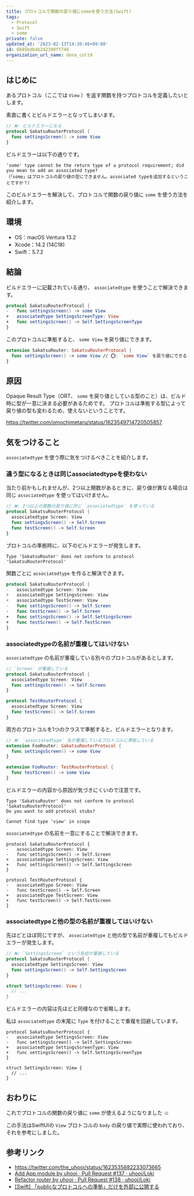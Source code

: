 ```yaml
---
title: プロトコルで関数の戻り値にsomeを使う方法(Swift)
tags:
  - Protocol
  - Swift
  - some
private: false
updated_at: '2023-02-13T14:30:46+09:00'
id: 6685bdb4b242399ff746
organization_url_name: dena_coltd
---
```

## はじめに

あるプロトコル（ここでは `View` ）を返す関数を持つプロトコルを定義したいとします。

素直に書くとビルドエラーとなってしまいます。

```swift:SakatsuRouterProtocol.swift
// ❌: ビルドエラーになる
protocol SakatsuRouterProtocol {
  func settingsScreen() -> some View
}
```

ビルドエラーは以下の通りです。

```
'some' type cannot be the return type of a protocol requirement; did you mean to add an associated type?
（「some」はプロトコルの戻り値の型にできません。associated typeを追加するということですか？）
```

このビルドエラーを解決して、プロトコルで関数の戻り値に `some` を使う方法を紹介します。

## 環境

- OS：macOS Ventura 13.2
- Xcode：14.2 (14C18)
- Swift：5.7.2

## 結論

ビルドエラーに記載されている通り、 `associatedtype` を使うことで解決できます。

```diff_swift:SakatsuRouterProtocol.swift
protocol SakatsuRouterProtocol {
-   func settingsScreen() -> some View
+   associatedtype SettingsScreenType: View
+   func settingsScreen() -> Self.SettingsScreenType
}
```

このプロトコルに準拠すると、 `some View` を戻り値にできます。

```swift:SakatsuRouter.swift
extension SakatsuRouter: SakatsuRouterProtocol {
  func settingsScreen() -> some View // ⭕: `some View` を戻り値にできる
}
```

## 原因

Opaque Result Type（ORT、 `some` を戻り値としている型のこと）は、ビルド時に型が一意に決まる必要があるためです。
プロトコルは準拠する型によって戻り値の型も変わるため、使えないということです。

https://twitter.com/omochimetaru/status/1623549714720505857

## 気をつけること

`associatedtype` を使う際に気をつけるべきことを紹介します。

### 違う型になるときは同じassociatedtypeを使わない

当たり前かもしれませんが、2つ以上関数があるときに、戻り値が異なる場合は同じ `associatedtype` を使ってはいけません。

```swift:SakatsuRouterProtocol.swift
// ❌: 2つ以上の関数の戻り値に同じ `associatedtype` を使っている
protocol SakatsuRouterProtocol {
  associatedtype Screen: View
  func settingsScreen() -> Self.Screen
  func testScreen() -> Self.Screen
}
```

プロトコルの準拠時に、以下のビルドエラーが発生します。

```
Type 'SakatsuRouter' does not conform to protocol 'SakatsuRouterProtocol'
```

関数ごとに `associatedtype` を作ると解決できます。

```diff_swift:SakatsuRouterProtocol.swift
protocol SakatsuRouterProtocol {
-   associatedtype Screen: View
+   associatedtype SettingsScreen: View
+   associatedtype TestScreen: View
-   func settingsScreen() -> Self.Screen
-   func testScreen() -> Self.Screen
+   func settingsScreen() -> Self.SettingsScreen
+   func testScreen() -> Self.TestScreen
}
```

### associatedtypeの名前が重複してはいけない

`associatedtype` の名前が重複している別々のプロトコルがあるとします。

```swift
// `Screen` が重複している
protocol SakatsuRouterProtocol {
  associatedtype Screen: View
  func settingsScreen() -> Self.Screen
}

protocol TestRouterProtocol {
  associatedtype Screen: View
  func testScreen() -> Self.Screen
}
```

両方のプロトコルを1つのクラスで準拠すると、ビルドエラーとなります。

```swift:FooRouter.swift
// ❌: `associatedtype` 名が重複しているプロトコルに準拠している
extension FooRouter: SakatsuRouterProtocol {
  func settingsScreen() -> some View
}

extension FooRouter: TestRouterProtocol {
  func testScreen() -> some View
}
```

ビルドエラーの内容から原因が気づきにくいので注意です。

```
Type 'SakatsuRouter' does not conform to protocol 'SakatsuRouterProtocol'
Do you want to add protocol stubs?

Cannot find type 'view' in scope
```

`associatedtype` の名前を一意にすることで解決できます。

```diff_swift
protocol SakatsuRouterProtocol {
-   associatedtype Screen: View
-   func settingsScreen() -> Self.Screen
+   associatedtype SettingsScreen: View
+   func settingsScreen() -> Self.SettingsScreen
}

protocol TestRouterProtocol {
-   associatedtype Screen: View
-   func testScreen() -> Self.Screen
+   associatedtype TestScreen: View
+   func testScreen() -> Self.TestScreen
}
```

### associatedtypeと他の型の名前が重複してはいけない

先ほどとほぼ同じですが、 `associatedtype` と他の型で名前が重複してもビルドエラーが発生します。

```swift
// ❌: `SettingsScreen` という名前が重複している
protocol SakatsuRouterProtocol {
  associatedtype SettingsScreen: View
  func settingsScreen() -> Self.SettingsScreen
}

struct SettingsScreen: View {
  // ...
}
```

ビルドエラーの内容は先ほどと同様なので省略します。

私は `associatedtype` の末尾に `Type` を付けることで重複を回避しています。

```diff_swift
protocol SakatsuRouterProtocol {
-   associatedtype SettingsScreen: View
-   func settingsScreen() -> Self.SettingsScreen
+   associatedtype SettingsScreenType: View
+   func settingsScreen() -> Self.SettingsScreenType
}

struct SettingsScreen: View {
  // ...
}
```

## おわりに

これでプロトコルの関数の戻り値に `some` が使えるようになりました :relaxed:

この手法はSwiftUIの `View` プロトコルの `body` の戻り値で実際に使われており、それを参考にしました。

## 参考リンク

- https://twitter.com/the_uhooi/status/1623535882233073665
- [Add App module by uhooi · Pull Request #137 · uhooi/Loki](https://github.com/uhooi/Loki/pull/137)
- [Refactor router by uhooi · Pull Request #138 · uhooi/Loki](https://github.com/uhooi/Loki/pull/138)
- [[Swift] 「publicなプロトコルへの準拠」だけを外部に公開する](https://zenn.dev/en3_hcl/articles/377e9d15e323be)
